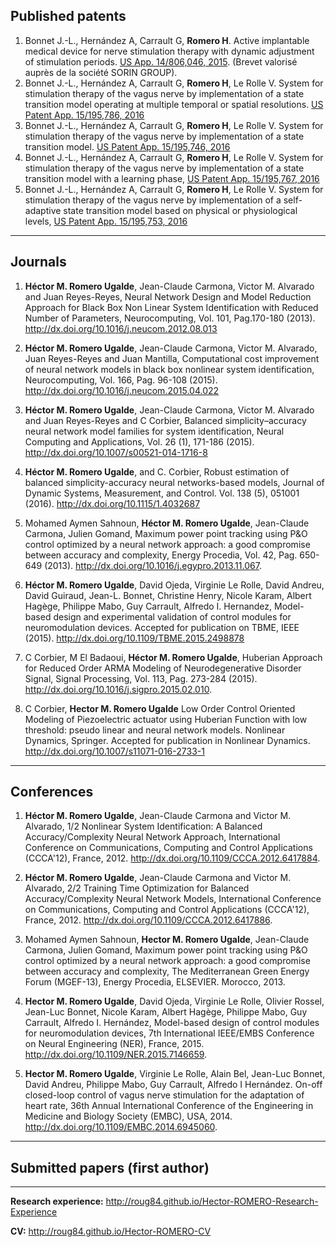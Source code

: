 ## **Published patents**

1.	Bonnet J.-L., Hernández A, Carrault G, **Romero H**. Active implantable medical device for nerve stimulation therapy with dynamic adjustment of stimulation periods. [US App. 14/806,046, 2015](https://www.google.com/patents/US20160022997). (Brevet valorisé auprès de la société SORIN GROUP). 
2.	Bonnet J.-L., Hernández A, Carrault G, **Romero H**, Le Rolle V. System for stimulation therapy of the vagus nerve by implementation of a state transition model operating at multiple temporal or spatial resolutions. [US Patent App. 15/195,786, 2016](https://www.google.com/patents/US20160375252)
3.	Bonnet J.-L., Hernández A, Carrault G, **Romero H**, Le Rolle V. System for stimulation therapy of the vagus nerve by implementation of a state transition model. [US Patent App. 15/195,746, 2016](https://www.google.com/patents/US20160375249)
4.	Bonnet J.-L., Hernández A, Carrault G, **Romero H**, Le Rolle V. System for stimulation therapy of the vagus nerve by implementation of a state transition model with a learning phase, [US Patent App. 15/195,767, 2016](https://www.google.com/patents/US20160375251)
5.	Bonnet J.-L., Hernández A, Carrault G, **Romero H**, Le Rolle V. System for stimulation therapy of the vagus nerve by implementation of a self-adaptive state transition model based on physical or physiological levels, [US Patent App. 15/195,753, 2016](https://www.google.com/patents/US20160375250)

***

## **Journals**

1. **Héctor M. Romero Ugalde**, Jean-Claude Carmona, Victor M. Alvarado and Juan Reyes-Reyes, Neural Network Design and Model Reduction Approach for Black Box Non Linear System Identification with Reduced Number of Parameters, Neurocomputing, Vol. 101, Pag.170-180 (2013). 
 http://dx.doi.org/10.1016/j.neucom.2012.08.013

2. 	**Héctor M. Romero Ugalde**, Jean-Claude Carmona, Victor M. Alvarado, Juan Reyes-Reyes and Juan Mantilla, Computational cost improvement of neural network models in black box nonlinear system identification, Neurocomputing, Vol. 166, Pag. 96-108 (2015). 
 http://dx.doi.org/10.1016/j.neucom.2015.04.022

3. **Héctor M. Romero Ugalde**, Jean-Claude Carmona, Victor M. Alvarado and Juan Reyes-Reyes and C Corbier, Balanced simplicity–accuracy neural network model families for system identification, Neural Computing and Applications, Vol. 26 (1), 171-186 (2015). 
http://dx.doi.org/10.1007/s00521-014-1716-8

4. **Héctor M. Romero Ugalde**, and C. Corbier, Robust estimation of balanced simplicity-accuracy neural networks-based models, Journal of Dynamic Systems, Measurement, and Control. Vol. 138 (5), 051001 (2016). 
http://dx.doi.org/10.1115/1.4032687

5. Mohamed Aymen Sahnoun, **Héctor M. Romero Ugalde**, Jean-Claude Carmona, Julien Gomand, Maximum power point tracking using P&O control optimized by a neural network approach: a good compromise between accuracy and complexity, Energy Procedia, Vol. 42, Pag. 650-649 (2013). 
 http://dx.doi.org/10.1016/j.egypro.2013.11.067. 

6. **Héctor M. Romero Ugalde**,  David Ojeda, Virginie Le Rolle, David Andreu, David Guiraud,  Jean-L. Bonnet, Christine Henry, Nicole Karam, Albert Hagège, Philippe Mabo, Guy Carrault, Alfredo I. Hernandez, Model-based design and experimental validation of control modules for neuromodulation devices. Accepted for publication on TBME, IEEE (2015).
http://dx.doi.org/10.1109/TBME.2015.2498878

7. C Corbier, M El Badaoui, **Héctor M. Romero Ugalde**, Huberian Approach for Reduced Order ARMA Modeling of Neurodegenerative Disorder Signal, Signal Processing, Vol. 113, Pag. 273-284 (2015). 
 http://dx.doi.org/10.1016/j.sigpro.2015.02.010. 

8. C Corbier, **Hector M. Romero Ugalde** Low Order Control Oriented Modeling of Piezoelectric actuator using Huberian Function with low threshold: pseudo linear and neural network models. Nonlinear Dynamics, Springer. Accepted for publication in Nonlinear Dynamics. http://dx.doi.org/10.1007/s11071-016-2733-1

***

## **Conferences**

1. **Héctor M. Romero Ugalde**, Jean-Claude Carmona and Victor M. Alvarado, 1/2 Nonlinear System Identification: A Balanced Accuracy/Complexity Neural Network Approach, International Conference on Communications, Computing and Control Applications (CCCA'12), France, 2012.
 http://dx.doi.org/10.1109/CCCA.2012.6417884.

1. **Héctor M. Romero Ugalde**, Jean-Claude Carmona and Victor M. Alvarado, 2/2 Training Time Optimization for Balanced Accuracy/Complexity Neural Network Models, International Conference on Communications, Computing and Control Applications (CCCA'12),  France, 2012.
 http://dx.doi.org/10.1109/CCCA.2012.6417886.

2. Mohamed Aymen Sahnoun, **Hector M. Romero Ugalde**, Jean-Claude Carmona, Julien Gomand, Maximum power point tracking using P&O control optimized by a neural network approach: a good compromise between accuracy and complexity, The Mediterranean Green Energy Forum (MGEF-13), Energy Procedia, ELSEVIER. Morocco, 2013. 

3. **Hector M. Romero Ugalde**, David Ojeda, Virginie Le Rolle, Olivier Rossel, Jean-Luc Bonnet, Nicole Karam, Albert Hagège, Philippe Mabo, Guy Carrault, Alfredo I. Hernández, Model-based design of control modules for neuromodulation devices, 7th International IEEE/EMBS Conference on Neural Engineering (NER), France, 2015.  
 http://dx.doi.org/10.1109/NER.2015.7146659.

4. **Hector M. Romero Ugalde**, Virginie Le Rolle, Alain Bel, Jean-Luc Bonnet, David Andreu, Philippe Mabo, Guy Carrault, Alfredo I Hernández. On-off closed-loop control of vagus nerve stimulation for the adaptation of heart rate, 36th Annual International Conference of the Engineering in Medicine and Biology Society (EMBC), USA, 2014. 
 http://dx.doi.org/10.1109/EMBC.2014.6945060. 

***

## Submitted papers (first author)


***

**Research experience:** <http://roug84.github.io/Hector-ROMERO-Research-Experience>

**CV:** http://roug84.github.io/Hector-ROMERO-CV
